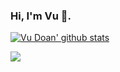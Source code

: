 ### Hi, I'm Vu 👋.

<!-- ---- -->

<a href="https://github.com/doanthevu1910"><img align="center" src="https://github-readme-stats.vercel.app/api?username=doanthevu1910&count_private=true&show_icons=true&layout=compact&theme=onedark" alt="Vu Doan' github stats" /></a>

<!-- ---- -->

<a href="https://github.com/doanthevu1910"><img align="center" src="https://github-readme-stats.vercel.app/api/top-langs/?username=doanthevu1910&hide=html,css,jupyter%20notebook&layout=compact&theme=onedark" /></a>
